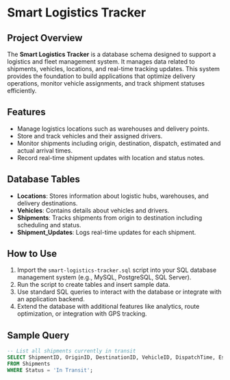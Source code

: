 # Smart Logistics Tracker

## Project Overview
The **Smart Logistics Tracker** is a database schema designed to support a logistics and fleet management system. It manages data related to shipments, vehicles, locations, and real-time tracking updates. This system provides the foundation to build applications that optimize delivery operations, monitor vehicle assignments, and track shipment statuses efficiently.

## Features
- Manage logistics locations such as warehouses and delivery points.
- Store and track vehicles and their assigned drivers.
- Monitor shipments including origin, destination, dispatch, estimated and actual arrival times.
- Record real-time shipment updates with location and status notes.

## Database Tables
- **Locations**: Stores information about logistic hubs, warehouses, and delivery destinations.
- **Vehicles**: Contains details about vehicles and drivers.
- **Shipments**: Tracks shipments from origin to destination including scheduling and status.
- **Shipment_Updates**: Logs real-time updates for each shipment.

## How to Use
1. Import the `smart-logistics-tracker.sql` script into your SQL database management system (e.g., MySQL, PostgreSQL, SQL Server).
2. Run the script to create tables and insert sample data.
3. Use standard SQL queries to interact with the database or integrate with an application backend.
4. Extend the database with additional features like analytics, route optimization, or integration with GPS tracking.

## Sample Query
```sql
-- List all shipments currently in transit
SELECT ShipmentID, OriginID, DestinationID, VehicleID, DispatchTime, EstimatedArrival, Status
FROM Shipments
WHERE Status = 'In Transit';


